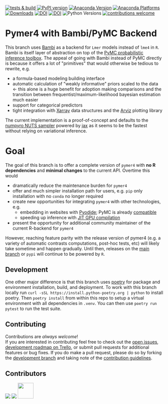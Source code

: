[![tests & build](https://github.com/ejolly/pymer4/actions/workflows/CI.yml/badge.svg)](https://github.com/ejolly/pymer4/actions/workflows/CI.yml)
[![PyPI version](https://badge.fury.io/py/pymer4.svg)](https://badge.fury.io/py/pymer4)
[![Anaconda Version](https://anaconda.org/ejolly/pymer4/badges/version.svg)](https://anaconda.org/ejolly/pymer4) 
[![Anaconda Platforms](https://anaconda.org/ejolly/pymer4/badges/platforms.svg)](https://anaconda.org/ejolly/pymer4)
[![Downloads](https://pepy.tech/badge/pymer4)](https://pepy.tech/project/pymer4)
[![DOI](http://joss.theoj.org/papers/10.21105/joss.00862/status.svg)](https://doi.org/10.21105/joss.00862)
[![DOI](https://zenodo.org/badge/90598701.svg)](https://zenodo.org/record/1523205)
![Python Versions](https://img.shields.io/badge/python-3.6%20%7C%203.7%20%7C%203.8-blue)
[![contributions welcome](https://img.shields.io/badge/contributions-welcome-brightgreen.svg?style=flat)](https://github.com/ejolly/pymer4/issues)

# Pymer4 with Bambi/PyMC Backend
This branch uses [Bambi](https://bambinos.github.io/bambi/main/index.html) as a backend for `Lmer` models instead of `lme4` in `R`. Bambi is itself layer of abstraction on top of the [PyMC probabilistic inference toolbox](https://www.pymc.io/welcome.html). The appeal of going with Bambi instead of PyMC directly is because it offers a lot of "primitives" that would otherwise be tedious to rewrite, e.g.
- a formula-based modeling building interface
- automatic calculation of "weakly informative" priors scaled to the data <- this alone is a huge benefit for adoption making comparisons and the transition between frequentist/maximum-likelihood  bayesian estimation much easier
- support for categorical predictors
- tight integration with [Xarray](https://docs.xarray.dev/en/stable/) data structures and the [Arviz](https://arviz-devs.github.io/arviz/) plotting library

 The current implementation is a proof-of-concept and defaults to the [numpyro NUTS sampler](https://num.pyro.ai/en/stable/) powered by [jax](https://jax.readthedocs.io/en/latest/) as it seems to be the fastest without relying on variational inference.

# Goal
The goal of this branch is to offer a complete version of `pymer4` with **no R dependencies** and **minimal changes** to the current API. Overtime this would
- dramatically reduce the maintenance burden for `pymer4`
- offer and much simpler installation path for users, e.g. `pip` only installation with no `conda` no longer required
- create new opportunities for integrating `pymer4` with other technologies, e.g.
  - embedding in websites with [Pyodide](https://pyodide.org/en/stable/);  PyMC is already [compatible](https://www.pymc.io/welcome.html) 
  - speeding up inference with [JIT GPU compilation](https://jax.readthedocs.io/en/latest/notebooks/quickstart.html)  
- present the opportunity for additional community maintainer of the current R-backend for `pymer4` 

However, reaching feature parity with the release version of pymer4 (e.g. a variety of automatic contrasts computations, post-hoc tests, etc) will likely take sometime and happen gradually. Until then, releases on the [main branch](https://github.com/ejolly/pymer4) or `pypi` will continue to be powered by `R`. 

## Development

One other major difference is that this branch uses [poetry](https://python-poetry.org/) for package and environment installation, build, and deployment. To work with this branch locally run `curl -sSL https://install.python-poetry.org | python` to install poetry. Then `poetry install` from within this repo to setup a virtual environment with all dependencies in `.venv`. You can then use `poetry run pytest` to run the test suite.

## Contributing

Contributions are *always welcome*!  
If you are interested in contributing feel free to check out the [open issues](https://github.com/ejolly/pymer4/issues), [development roadmap on Trello](https://trello.com/b/gGKmeAJ4), or submit pull requests for additional features or bug fixes. If you do make a pull request, please do so by forking the [development branch](https://github.com/ejolly/pymer4/tree/dev) and taking note of the [contribution guidelines](https://eshinjolly.com/pymer4/contributing.html).

## Contributors

[![](https://github.com/turbach.png?size=50)](https://github.com/turbach) 
[![](https://github.com/Shotgunosine.png?size=50)](https://github.com/Shotgunosine)
<a href="https://github.com/arose13"><img src="https://github.com/arose13.png" width="50" height="50" /></a>
